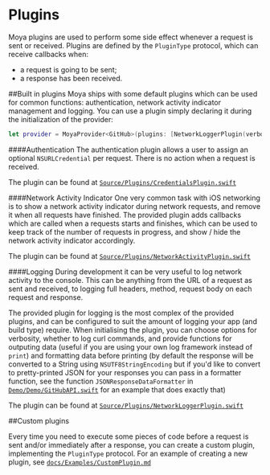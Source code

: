 Plugins
=======

Moya plugins are used to perform some side effect whenever a request is sent or received. Plugins are defined by the `PluginType` protocol, which can receive callbacks when:
- a request is going to be sent;
- a response has been received. 

##Built in plugins
Moya ships with some default plugins which can be used for common functions: authentication, network activity indicator management and logging.
You can use a plugin simply declaring it during the initialization of the provider:

```swift
let provider = MoyaProvider<GitHub>(plugins: [NetworkLoggerPlugin(verbose: true)])
```

####Authentication
The authentication plugin allows a user to assign an optional `NSURLCredential` per request. There is no action when a request is received. 

The plugin can be found at [`Source/Plugins/CredentialsPlugin.swift`](../Source/Plugins/CredentialsPlugin.swift)

####Network Activity Indicator
One very common task with iOS networking is to show a network activity indicator during network requests, and remove it when all requests have finished. The provided plugin adds callbacks which are called when a requests starts and finishes, which can be used to keep track of the number of requests in progress, and show / hide the network activity indicator accordingly.

The plugin can be found at [`Source/Plugins/NetworkActivityPlugin.swift`](../Source/Plugins/NetworkActivityPlugin.swift)

####Logging
During development it can be very useful to log network activity to the console. This can be anything from the URL of a request as sent and received, to logging full headers, method, request body on each request and response. 

The provided plugin for logging is the most complex of the provided plugins, and can be configured to suit the amount of logging your app (and build type) require. When initialising the plugin, you can choose options for verbosity, whether to log curl commands, and provide functions for outputing data (useful if you are using your own log framework instead of `print`) and formatting data before printing (by default the response will be converted to a String using `NSUTF8StringEncoding` but if you'd like to convert to pretty-printed JSON for your responses you can pass in a formatter function, see the function `JSONResponseDataFormatter` in [`Demo/Demo/GitHubAPI.swift`](../Demo/Demo/GitHubAPI.swift) for an example that does exactly that)

The plugin can be found at [`Source/Plugins/NetworkLoggerPlugin.swift`](../Source/Plugins/NetworkLoggerPlugin.swift)

##Custom plugins

Every time you need to execute some pieces of code before a request is sent and/or immediately after a response, you can create a custom plugin, implementing the `PluginType` protocol.
For an example of creating a new plugin, see [`docs/Examples/CustomPlugin.md`](Examples/CustomPlugin.md)
